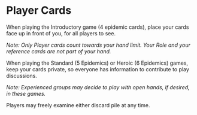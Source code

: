 # Player Cards
When playing the Introductory game (4 epidemic cards), place your cards face up in front of you, for all players to see.

_Note: Only Player cards count towards your hand limit. Your Role and your reference cards are not part of your hand._

When playing the Standard (5 Epidemics) or Heroic (6 Epidemics) games, keep your cards private, so everyone has information to contribute to play discussions.

_Note: Experienced groups may decide to play with open hands, if desired, in these games._

Players may freely examine either discard pile at any time.
